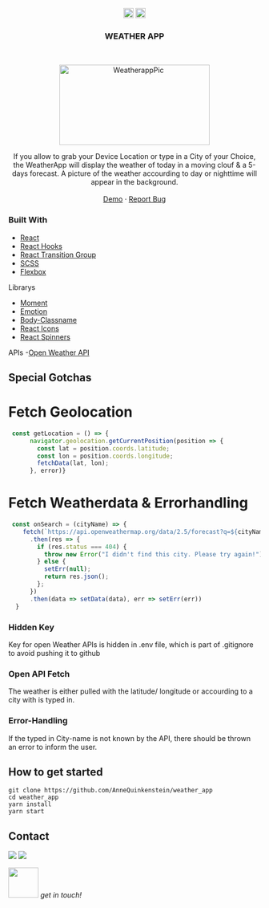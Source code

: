 

<p align="center">
  <a href="mailto:a.quinkenstein@gmail.com"><img src="https://image.flaticon.com/icons/svg/725/725643.svg" height="20" width="20" /></a>
  <a href="https://linkedin.com/in/AnneQuinkenstein"><img src="https://cdn.jsdelivr.net/npm/simple-icons@3.0.1/icons/linkedin.svg" height="20"     width="20" /></a>
</p>

<!-- PROJECT LOGO -->

  <h3 align="center">WEATHER APP</h3>

<br />
<p align="center">
  <a href="https://weather-aquin.netlify.app/">
    <img src="https://i.imgur.com/Vt1gQQb.mp4" alt="WeatherappPic" width="300" height="160">
  </a>

  <p align="center">
    If you allow to grab your Device Location or type in a City of your Choice, the WeatherApp will display the weather of today in a moving clouf & a 5-days forecast. A picture of the weather accourding to day or nighttime will appear in the background. 
    <br />
    <br />
    <a href="https://weather-aquin.netlify.app/">Demo</a>
    ·
    <a href="https://github.com/AnneQuinkenstein/weather_app/issues">Report Bug</a>
  </p>
</p>

### Built With

- [React](https://reactjs.org/)
- [React Hooks](https://reactjs.org/)
- [React Transition Group](http://reactcommunity.org/react-transition-group/)
- [SCSS](https://sass-lang.com/)
- [Flexbox](https://dev.to/annequinkenstein/til-css-flexbox-glo)

Librarys
- [Moment](https://www.npmjs.com/package/react-moment)
- [Emotion](https://emotion.sh/docs/introduction)
- [Body-Classname](https://www.npmjs.com/package/react-body-classname)
- [React Icons](https://react-icons.github.io)
- [React Spinners](https://www.npmjs.com/package/react-spinners)


APIs
-[Open Weather API](https://openweathermap.org/api)

## Special Gotchas 
# Fetch Geolocation

```javascript 
 const getLocation = () => {
      navigator.geolocation.getCurrentPosition(position => {
        const lat = position.coords.latitude;
        const lon = position.coords.longitude;
        fetchData(lat, lon);
      }, error)}
``` 
# Fetch Weatherdata & Errorhandling 

```javascript 
 const onSearch = (cityName) => {
    fetch(`https://api.openweathermap.org/data/2.5/forecast?q=${cityName}&appid=${process.env.REACT_APP_OPENWEATHER_API_KEY}&units=metric`)
      .then(res => {
        if (res.status === 404) {
          throw new Error("I didn't find this city. Please try again!");
        } else {
          setErr(null);
          return res.json();
        };
      })
      .then(data => setData(data), err => setErr(err))
  }
``` 

### Hidden Key
Key for open Weather APIs is hidden in .env file, which is part of .gitignore to avoid pushing it to github

### Open API Fetch
 The weather is either pulled with the latitude/ longitude or accourding to a city with is typed in. 

### Error-Handling
 If the typed in City-name is not known by the API, there should be thrown an error to inform the user. 
  
## How to get started
    git clone https://github.com/AnneQuinkenstein/weather_app
    cd weather_app
    yarn install
    yarn start

## Contact

<p> <a target="_blank" href="https://www.linkedin.com/in/anne-quinkenstein"><img src="https://img.shields.io/badge/-LinkedIn-0077B5?style=for-the-badge&logo=Linkedin&logoColor=white"></img></a>
<a target="_blank" href="mailto:a.quinkenstein@gmail.com"><img src="https://img.shields.io/badge/-Gmail-D14836?style=for-the-badge&logo=Gmail&logoColor=white"></img></a>
</p>

<img src="https://media.giphy.com/media/LnQjpWaON8nhr21vNW/giphy.gif" width="60"> <em>get in touch!</em>
